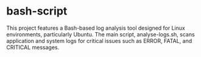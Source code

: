 # bash-script
This project features a Bash-based log analysis tool designed for Linux environments, particularly Ubuntu. The main script, analyse-logs.sh, scans application and system logs for critical issues such as ERROR, FATAL, and CRITICAL messages.
